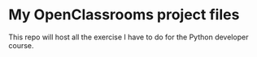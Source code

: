 # My OpenClassrooms project files

This repo will host all the exercise I have to do for the
Python developer course.
